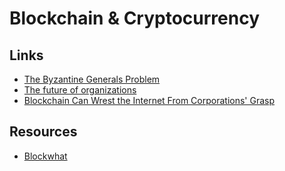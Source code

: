# Blockchain & Cryptocurrency

## Links
* [The Byzantine Generals Problem](https://people.eecs.berkeley.edu/~luca/cs174/byzantine.pdf)
* [The future of organizations](https://blog.aragon.one/the-future-of-organizations/)
* [Blockchain Can Wrest the Internet From Corporations' Grasp](https://www.wired.com/story/how-blockchain-can-wrest-the-internet-from-corporations/)

## Resources
* [Blockwhat](https://medium.com/blockwhat)

